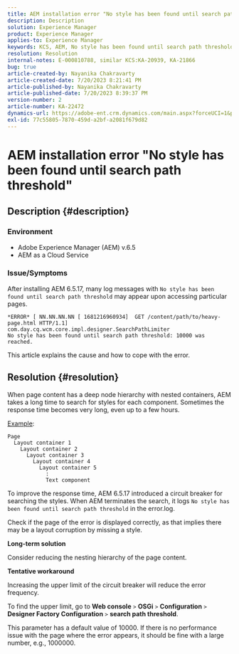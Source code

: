 ```yaml
---
title: AEM installation error "No style has been found until search path threshold"
description: Description
solution: Experience Manager
product: Experience Manager
applies-to: Experience Manager
keywords: KCS, AEM, No style has been found until search path threshold, deep node hierarchy, nested containers
resolution: Resolution
internal-notes: E-000810788, similar KCS:KA-20939, KA-21866
bug: true
article-created-by: Nayanika Chakravarty
article-created-date: 7/20/2023 8:21:41 PM
article-published-by: Nayanika Chakravarty
article-published-date: 7/20/2023 8:39:37 PM
version-number: 2
article-number: KA-22472
dynamics-url: https://adobe-ent.crm.dynamics.com/main.aspx?forceUCI=1&pagetype=entityrecord&etn=knowledgearticle&id=25b2de03-3b27-ee11-9966-6045bd006149
exl-id: 77c55805-7870-459d-a2bf-a2081f679d82
---
```

# AEM installation error "No style has been found until search path threshold"

## Description {#description}


### Environment

- Adobe Experience Manager (AEM) v.6.5
- AEM as a Cloud Service


### Issue/Symptoms

After installing AEM 6.5.17, many log messages with `No style has been found until search path threshold` may appear upon accessing particular pages.


```
*ERROR* [ NN.NN.NN.NN [ 1681216960934]  GET /content/path/to/heavy-page.html HTTP/1.1]  com.day.cq.wcm.core.impl.designer.SearchPathLimiter 
No style has been found until search path threshold: 10000 was reached.
```


This article explains the cause and how to cope with the error.


## Resolution {#resolution}


When page content has a deep node hierarchy with nested containers, AEM takes a long time to search for styles for each component. Sometimes the response time becomes very long, even up to a few hours.

<u>Example</u>:


```
Page
  Layout container 1
    Layout container 2
      Layout container 3
        Layout container 4
          Layout container 5
            :
            Text component
```


To improve the response time, AEM 6.5.17 introduced a circuit breaker for searching the styles. When AEM terminates the search, it logs `No style has been found until search path threshold` in the error.log.

Check if the page of the error is displayed correctly, as that implies there may be a layout corruption by missing a style.

<b>Long-term solution</b>

Consider reducing the nesting hierarchy of the page content.

<b>Tentative workaround</b>

Increasing the upper limit of the circuit breaker will reduce the error frequency.

To find the upper limit, go to <b>Web console</b> `>`  <b>OSGi</b> `>`  <b>Configuration</b> `>`  <b>Designer Factory Configuration</b> `>`  <b>search path threshold</b>.

This parameter has a default value of 10000. If there is no performance issue with the page where the error appears, it should be fine with a large number, e.g., 1000000.
